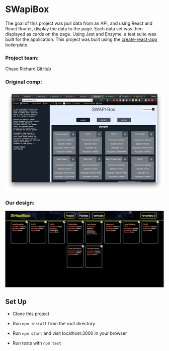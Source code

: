 # SWapiBox

The goal of this project was pull data from an API, and using React and React Router, display the data to the page. Each data set was then displayed as cards on the page. Using Jest and Enzyme, a test suite was built for the application. This project was built using the [create-react-app](https://github.com/facebookincubator/create-react-app) boilerplate.

### Project team:

Chase Richard [GitHub](https://github.com/hmmChase) 

### Original comp:

![Comp Spec](./src/assets/comp1.png)  

### Our design:

![Project Screenshot](./src/assets/comp2.png)

## Set Up

* Clone this project

* Run `npm install` from the root directory

* Run `npm start` and visit localhost:3000 in your browser

* Run tests with `npm test`
